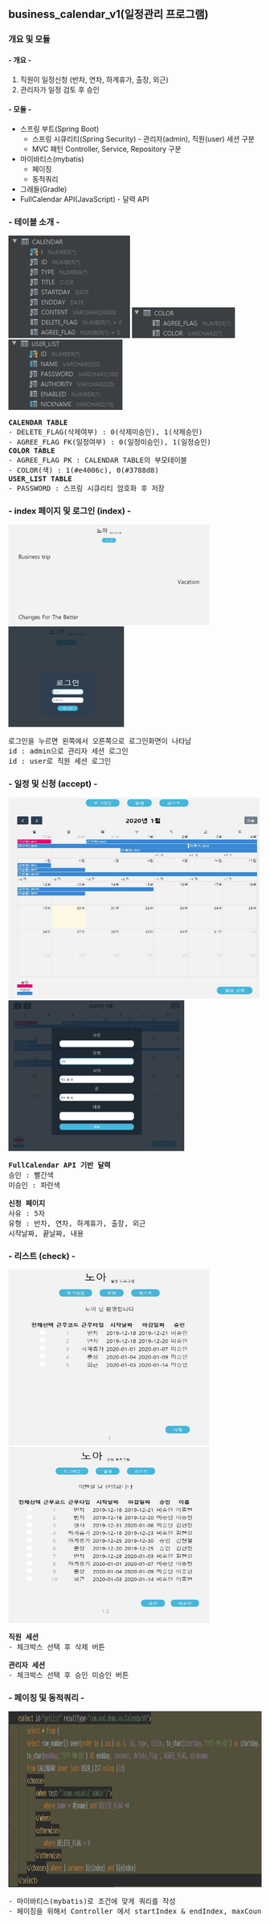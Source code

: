 ## business_calendar_v1(일정관리 프로그램)
### 개요 및 모듈

#### - 개요 -
<ol>
  <li>직원이 일정신청 (반차, 연차, 하계휴가, 출장, 외근)</li>
  <li>관리자가 일정 검토 후 승인</li>
</ol>

#### - 모듈 -
<ul>
  <li>스프링 부트(Spring Boot)
    <ul>
      <li>스프링 시큐리티(Spring Security) - 관리자(admin), 직원(user) 세션 구분</li>
      <li>MVC 패턴 Controller, Service, Repository 구분</li>
    </ul>
  </li>
  <li>마이바티스(mybatis)
    <ul>
      <li>페이징</li>
      <li>동적쿼리</li>
    </ul>
  </li>
  <li>그래들(Gradle)</li>
  <li>FullCalendar API(JavaScript) - 달력 API</li>
</ul>

### - 테이블 소개 -
<p><img src="https://github.com/dirend7/business_calendar_v1/blob/master/image/calendar_table.jpg" alt="calendar_table"></img>&nbsp<img src="https://github.com/dirend7/business_calendar_v1/blob/master/image/color_table.jpg" alt="color_table">
<img src="https://github.com/dirend7/business_calendar_v1/blob/master/image/user_list_table.jpg" alt="user_list_table"></p>
<pre>
<strong>CALENDAR TABLE</strong>
- DELETE_FLAG(삭제여부) : 0(삭제미승인), 1(삭제승인)
- AGREE_FLAG FK(일정여부) : 0(일정미승인), 1(일정승인)
<strong>COLOR TABLE</strong>
- AGREE_FLAG PK : CALENDAR TABLE의 부모테이블
- COLOR(색) : 1(#e4006c), 0(#3788d8)
<strong>USER_LIST TABLE</strong>
- PASSWORD : 스프링 시큐리티 암호화 후 저장
</pre>


### - index 페이지 및 로그인 (index) -
<p><img src="https://github.com/dirend7/business_calendar_v1/blob/master/image/index.jpg" alt="index" width="400px" height="200px"></img>&nbsp<img src="https://github.com/dirend7/business_calendar_v1/blob/master/image/login.jpg" alt="login" width="230px" height="200px"></p>
<pre>
로그인을 누르면 왼쪽에서 오른쪽으로 로그인화면이 나타남
id : admin으로 관리자 세션 로그인
id : user로 직원 세션 로그인
</pre>

### - 일정 및 신청 (accept) -
<p><img src="https://github.com/dirend7/business_calendar_v1/blob/master/image/calendar.jpg" alt="calendar" width="500px" height="400px"></img>&nbsp<img src="https://github.com/dirend7/business_calendar_v1/blob/master/image/calendar_accept.jpg" alt="calendar_accept" width="350px" height="300px"></p>
<pre>
<strong>FullCalendar API 기반 달력</strong>
승인 : 빨간색
미승인 : 파란색<br>
<strong>신청 페이지</strong>
사유 : 5자
유형 : 반차, 연차, 하계휴가, 출장, 외근
시작날짜, 끝날짜, 내용
</pre>

### - 리스트 (check) -
<p><img src="https://github.com/dirend7/business_calendar_v1/blob/master/image/check_user.jpg" alt="check_user" width="400px" height="350px"></img>&nbsp<img src="https://github.com/dirend7/business_calendar_v1/blob/master/image/check_admin.jpg" alt="check_admin" width="400px" height="350px"></p>
<pre>
<strong>직원 세션</strong>
- 체크박스 선택 후 삭제 버튼<br>
<strong>관리자 세션</strong>
- 체크박스 선택 후 승인 미승인 버튼
</pre>

### - 페이징 및 동적쿼리 -
<img src="https://github.com/dirend7/business_calendar_v1/blob/master/image/skill.jpg" alt="skill" width="700px" height="350px"></img>
<pre>
- 마이바티스(mybatis)로 조건에 맞게 쿼리를 작성
- 페이징을 위해서 Controller 에서 startIndex & endIndex, maxCountIndex xml로 보냄
</pre>
